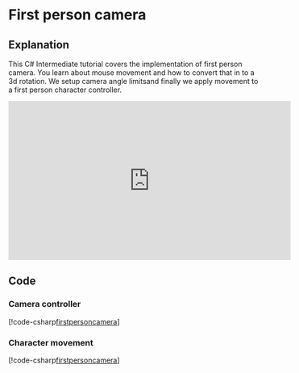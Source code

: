 # First person camera

## Explanation
This C# Intermediate tutorial covers the implementation of first person camera. You learn about mouse movement and how to convert that in to a 3d rotation. We setup camera angle limitsand finally we apply movement to a first person character controller.

<iframe width="560" height="315" src="https://www.youtube.com/embed/19u2QACzdAk" frameborder="0" allow="accelerometer; autoplay; encrypted-media; gyroscope; picture-in-picture" allowfullscreen></iframe>


## Code
### Camera controller
[!code-csharp[firstpersoncamera](..\..\..\..\stride\samples\Tutorials\CSharpIntermediate\CSharpIntermediate\CSharpIntermediate.Game\09_FirstPersonCamera\FirstPersonCamera.cs)]

### Character movement
[!code-csharp[firstpersoncamera](..\..\..\..\stride\samples\Tutorials\CSharpIntermediate\CSharpIntermediate\CSharpIntermediate.Game\10_ThirdPersonCamera\CharacterMovement.cs)]